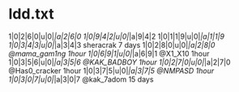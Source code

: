# Idd.txt

1|0|2|6|0|u|0|_|a|2|6|0
1|0|9|4|2|u|0|_|a|9|4|2
1|0|1|1|9|u|0|_|a|1|1|9
1|0|3|4|3|u|0|_|a|3|4|3    sheracrak 7 days
1|0|2|8|0|u|0|_|a|2|8|0  @mama_gam1ng 1hour
1|0|6|9|1|u|0|_|a|6|9|1   @X1_X10  1hour
1|0|3|5|6|u|0|_|a|3|5|6   @KAK_BADBOY 1hour
1|0|2|7|0|u|0|_|a|2|7|0    @Has0_cracker 1hour
1|0|3|7|5|u|0|_|a|3|7|5     @NMPASD  1hour
1|0|3|0|7|u|0|_|a|3|0|7    @kak_7adom 15 days
